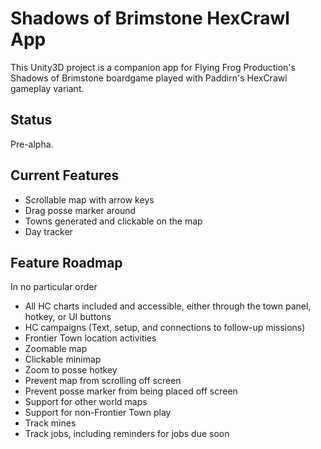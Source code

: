# Shadows of Brimstone HexCrawl App

This Unity3D project is a companion app for Flying Frog Production's Shadows of Brimstone boardgame played with Paddirn's HexCrawl gameplay variant.

## Status

Pre-alpha.

## Current Features

* Scrollable map with arrow keys
* Drag posse marker around
* Towns generated and clickable on the map
* Day tracker

## Feature Roadmap

In no particular order

* All HC charts included and accessible, either through the town panel, hotkey, or UI buttons
* HC campaigns (Text, setup, and connections to follow-up missions)
* Frontier Town location activities
* Zoomable map
* Clickable minimap
* Zoom to posse hotkey
* Prevent map from scrolling off screen
* Prevent posse marker from being placed off screen
* Support for other world maps
* Support for non-Frontier Town play
* Track mines
* Track jobs, including reminders for jobs due soon
